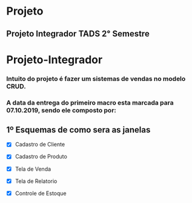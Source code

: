 # Projeto
## Projeto Integrador TADS 2° Semestre

# Projeto-Integrador

### Intuito do projeto é fazer um sistemas de vendas no modelo CRUD. 

### A data da entrega do primeiro macro esta marcada para 07.10.2019, sendo ele composto por:

## 1º Esquemas de como sera as janelas
- [x] Cadastro de Cliente
- [x] Cadastro de Produto
- [x] Tela de Venda
- [x] Tela de Relatorio
- [x] Controle de Estoque



